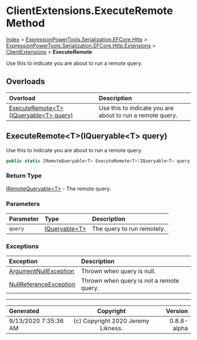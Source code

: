 ﻿# ClientExtensions.ExecuteRemote Method

[Index](../index.md) > [ExpressionPowerTools.Serialization.EFCore.Http](ExpressionPowerTools.Serialization.EFCore.Http.a.md) > [ExpressionPowerTools.Serialization.EFCore.Http.Extensions](ExpressionPowerTools.Serialization.EFCore.Http.Extensions.n.md) > [ClientExtensions](ExpressionPowerTools.Serialization.EFCore.Http.Extensions.ClientExtensions.cs.md) > **ExecuteRemote**

Use this to indicate you are about to run a remote query.

## Overloads

| Overload | Description |
| :-- | :-- |
| [ExecuteRemote&lt;T>(IQueryable&lt;T> query)](#executeremotetiqueryablet-query) | Use this to indicate you are about to run a remote query. |
## ExecuteRemote&lt;T>(IQueryable&lt;T> query)

Use this to indicate you are about to run a remote query.

```csharp
public static IRemoteQueryable<T> ExecuteRemote<T>(IQueryable<T> query)
```

### Return Type

 [IRemoteQueryable&lt;T>](ExpressionPowerTools.Serialization.EFCore.Http.Signatures.IRemoteQueryable`1.i.md)  - The remote query.

### Parameters

| Parameter | Type | Description |
| :-- | :-- | :-- |
| `query` | [IQueryable&lt;T>](https://docs.microsoft.com/dotnet/api/system.linq.iqueryable-1) | The query to run remotely. |

### Exceptions

| Exception | Description |
| :-- | :-- |
| [ArgumentNullException](https://docs.microsoft.com/dotnet/api/system.argumentnullexception) | Thrown when query is null. |
| [NullReferenceException](https://docs.microsoft.com/dotnet/api/system.nullreferenceexception) | Thrown when query is not a remote query. |


---

| Generated | Copyright | Version |
| :-- | :-: | --: |
| 9/13/2020 7:35:36 AM | (c) Copyright 2020 Jeremy Likness. | 0.8.8-alpha |
